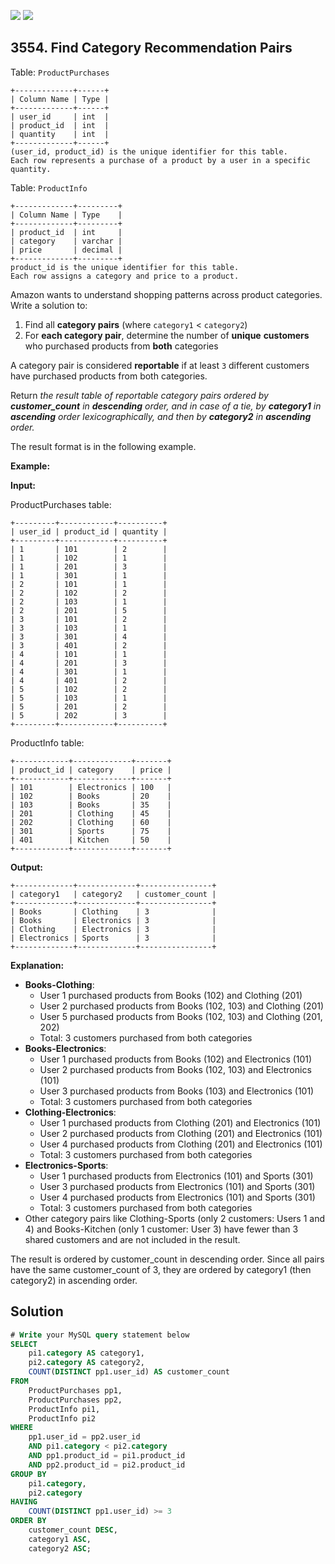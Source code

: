 [![](https://img.shields.io/github/stars/javadev/LeetCode-in-Java?label=Stars&style=flat-square)](https://github.com/javadev/LeetCode-in-Java)
[![](https://img.shields.io/github/forks/javadev/LeetCode-in-Java?label=Fork%20me%20on%20GitHub%20&style=flat-square)](https://github.com/javadev/LeetCode-in-Java/fork)

## 3554\. Find Category Recommendation Pairs

Table: `ProductPurchases`

    +-------------+------+
    | Column Name | Type |
    +-------------+------+
    | user_id     | int  |
    | product_id  | int  |
    | quantity    | int  |
    +-------------+------+
    (user_id, product_id) is the unique identifier for this table.
    Each row represents a purchase of a product by a user in a specific quantity. 

Table: `ProductInfo`

    +-------------+---------+
    | Column Name | Type    |
    +-------------+---------+
    | product_id  | int     |
    | category    | varchar |
    | price       | decimal |
    +-------------+---------+
    product_id is the unique identifier for this table.
    Each row assigns a category and price to a product. 

Amazon wants to understand shopping patterns across product categories. Write a solution to:

1.  Find all **category pairs** (where `category1` < `category2`)
2.  For **each category pair**, determine the number of **unique** **customers** who purchased products from **both** categories

A category pair is considered **reportable** if at least `3` different customers have purchased products from both categories.

Return _the result table of reportable category pairs ordered by **customer\_count** in **descending** order, and in case of a tie, by **category1** in **ascending** order lexicographically, and then by **category2** in **ascending** order._

The result format is in the following example.

**Example:**

**Input:**

ProductPurchases table:

    +---------+------------+----------+
    | user_id | product_id | quantity |
    +---------+------------+----------+
    | 1       | 101        | 2        |
    | 1       | 102        | 1        |
    | 1       | 201        | 3        |
    | 1       | 301        | 1        |
    | 2       | 101        | 1        |
    | 2       | 102        | 2        |
    | 2       | 103        | 1        |
    | 2       | 201        | 5        |
    | 3       | 101        | 2        |
    | 3       | 103        | 1        |
    | 3       | 301        | 4        |
    | 3       | 401        | 2        |
    | 4       | 101        | 1        |
    | 4       | 201        | 3        |
    | 4       | 301        | 1        |
    | 4       | 401        | 2        |
    | 5       | 102        | 2        |
    | 5       | 103        | 1        |
    | 5       | 201        | 2        |
    | 5       | 202        | 3        | 
    +---------+------------+----------+ 

ProductInfo table:

    +------------+-------------+-------+
    | product_id | category    | price |
    +------------+-------------+-------+
    | 101        | Electronics | 100   |
    | 102        | Books       | 20    |
    | 103        | Books       | 35    |
    | 201        | Clothing    | 45    |
    | 202        | Clothing    | 60    |
    | 301        | Sports      | 75    |
    | 401        | Kitchen     | 50    |
    +------------+-------------+-------+ 

**Output:**

    +-------------+-------------+----------------+
    | category1   | category2   | customer_count |
    +-------------+-------------+----------------+
    | Books       | Clothing    | 3              |
    | Books       | Electronics | 3              |
    | Clothing    | Electronics | 3              |
    | Electronics | Sports      | 3              |
    +-------------+-------------+----------------+ 

**Explanation:**

*   **Books-Clothing**:
    *   User 1 purchased products from Books (102) and Clothing (201)
    *   User 2 purchased products from Books (102, 103) and Clothing (201)
    *   User 5 purchased products from Books (102, 103) and Clothing (201, 202)
    *   Total: 3 customers purchased from both categories
*   **Books-Electronics**:
    *   User 1 purchased products from Books (102) and Electronics (101)
    *   User 2 purchased products from Books (102, 103) and Electronics (101)
    *   User 3 purchased products from Books (103) and Electronics (101)
    *   Total: 3 customers purchased from both categories
*   **Clothing-Electronics**:
    *   User 1 purchased products from Clothing (201) and Electronics (101)
    *   User 2 purchased products from Clothing (201) and Electronics (101)
    *   User 4 purchased products from Clothing (201) and Electronics (101)
    *   Total: 3 customers purchased from both categories
*   **Electronics-Sports**:
    *   User 1 purchased products from Electronics (101) and Sports (301)
    *   User 3 purchased products from Electronics (101) and Sports (301)
    *   User 4 purchased products from Electronics (101) and Sports (301)
    *   Total: 3 customers purchased from both categories
*   Other category pairs like Clothing-Sports (only 2 customers: Users 1 and 4) and Books-Kitchen (only 1 customer: User 3) have fewer than 3 shared customers and are not included in the result.

The result is ordered by customer\_count in descending order. Since all pairs have the same customer\_count of 3, they are ordered by category1 (then category2) in ascending order.

## Solution

```sql
# Write your MySQL query statement below
SELECT
    pi1.category AS category1,
    pi2.category AS category2,
    COUNT(DISTINCT pp1.user_id) AS customer_count
FROM
    ProductPurchases pp1,
    ProductPurchases pp2,
    ProductInfo pi1,
    ProductInfo pi2
WHERE
    pp1.user_id = pp2.user_id
    AND pi1.category < pi2.category
    AND pp1.product_id = pi1.product_id
    AND pp2.product_id = pi2.product_id
GROUP BY
    pi1.category,
    pi2.category
HAVING
    COUNT(DISTINCT pp1.user_id) >= 3
ORDER BY
    customer_count DESC,
    category1 ASC,
    category2 ASC;
```